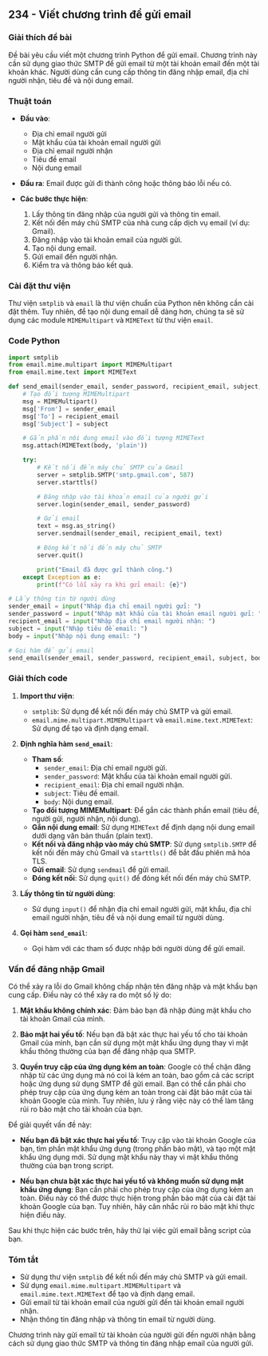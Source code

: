 ## 234 - Viết chương trình để gửi email

### Giải thích đề bài

Đề bài yêu cầu viết một chương trình Python để gửi email. Chương trình này cần sử dụng giao thức SMTP để gửi email từ một tài khoản email đến một tài khoản khác. Người dùng cần cung cấp thông tin đăng nhập email, địa chỉ người nhận, tiêu đề và nội dung email.

### Thuật toán

- **Đầu vào**:

  - Địa chỉ email người gửi
  - Mật khẩu của tài khoản email người gửi
  - Địa chỉ email người nhận
  - Tiêu đề email
  - Nội dung email

- **Đầu ra**: Email được gửi đi thành công hoặc thông báo lỗi nếu có.

- **Các bước thực hiện**:
  1. Lấy thông tin đăng nhập của người gửi và thông tin email.
  2. Kết nối đến máy chủ SMTP của nhà cung cấp dịch vụ email (ví dụ: Gmail).
  3. Đăng nhập vào tài khoản email của người gửi.
  4. Tạo nội dung email.
  5. Gửi email đến người nhận.
  6. Kiểm tra và thông báo kết quả.

### Cài đặt thư viện

Thư viện `smtplib` và `email` là thư viện chuẩn của Python nên không cần cài đặt thêm. Tuy nhiên, để tạo nội dung email dễ dàng hơn, chúng ta sẽ sử dụng các module `MIMEMultipart` và `MIMEText` từ thư viện `email`.

### Code Python

```python
import smtplib
from email.mime.multipart import MIMEMultipart
from email.mime.text import MIMEText

def send_email(sender_email, sender_password, recipient_email, subject, body):
    # Tạo đối tượng MIMEMultipart
    msg = MIMEMultipart()
    msg['From'] = sender_email
    msg['To'] = recipient_email
    msg['Subject'] = subject

    # Gắn phần nội dung email vào đối tượng MIMEText
    msg.attach(MIMEText(body, 'plain'))

    try:
        # Kết nối đến máy chủ SMTP của Gmail
        server = smtplib.SMTP('smtp.gmail.com', 587)
        server.starttls()

        # Đăng nhập vào tài khoản email của người gửi
        server.login(sender_email, sender_password)

        # Gửi email
        text = msg.as_string()
        server.sendmail(sender_email, recipient_email, text)

        # Đóng kết nối đến máy chủ SMTP
        server.quit()

        print("Email đã được gửi thành công.")
    except Exception as e:
        print(f"Có lỗi xảy ra khi gửi email: {e}")

# Lấy thông tin từ người dùng
sender_email = input("Nhập địa chỉ email người gửi: ")
sender_password = input("Nhập mật khẩu của tài khoản email người gửi: ")
recipient_email = input("Nhập địa chỉ email người nhận: ")
subject = input("Nhập tiêu đề email: ")
body = input("Nhập nội dung email: ")

# Gọi hàm để gửi email
send_email(sender_email, sender_password, recipient_email, subject, body)
```

### Giải thích code

1. **Import thư viện**:

   - `smtplib`: Sử dụng để kết nối đến máy chủ SMTP và gửi email.
   - `email.mime.multipart.MIMEMultipart` và `email.mime.text.MIMEText`: Sử dụng để tạo và định dạng email.

2. **Định nghĩa hàm `send_email`**:

   - **Tham số**:
     - `sender_email`: Địa chỉ email người gửi.
     - `sender_password`: Mật khẩu của tài khoản email người gửi.
     - `recipient_email`: Địa chỉ email người nhận.
     - `subject`: Tiêu đề email.
     - `body`: Nội dung email.
   - **Tạo đối tượng MIMEMultipart**: Để gắn các thành phần email (tiêu đề, người gửi, người nhận, nội dung).
   - **Gắn nội dung email**: Sử dụng `MIMEText` để định dạng nội dung email dưới dạng văn bản thuần (plain text).
   - **Kết nối và đăng nhập vào máy chủ SMTP**: Sử dụng `smtplib.SMTP` để kết nối đến máy chủ Gmail và `starttls()` để bắt đầu phiên mã hóa TLS.
   - **Gửi email**: Sử dụng `sendmail` để gửi email.
   - **Đóng kết nối**: Sử dụng `quit()` để đóng kết nối đến máy chủ SMTP.

3. **Lấy thông tin từ người dùng**:

   - Sử dụng `input()` để nhận địa chỉ email người gửi, mật khẩu, địa chỉ email người nhận, tiêu đề và nội dung email từ người dùng.

4. **Gọi hàm `send_email`**:
   - Gọi hàm với các tham số được nhập bởi người dùng để gửi email.

### Vấn đề đăng nhập Gmail

Có thể xảy ra lỗi do Gmail không chấp nhận tên đăng nhập và mật khẩu bạn cung cấp. Điều này có thể xảy ra do một số lý do:

1. **Mật khẩu không chính xác**: Đảm bảo bạn đã nhập đúng mật khẩu cho tài khoản Gmail của mình.

2. **Bảo mật hai yếu tố**: Nếu bạn đã bật xác thực hai yếu tố cho tài khoản Gmail của mình, bạn cần sử dụng một mật khẩu ứng dụng thay vì mật khẩu thông thường của bạn để đăng nhập qua SMTP.

3. **Quyền truy cập của ứng dụng kém an toàn**: Google có thể chặn đăng nhập từ các ứng dụng mà nó coi là kém an toàn, bao gồm cả các script hoặc ứng dụng sử dụng SMTP để gửi email. Bạn có thể cần phải cho phép truy cập của ứng dụng kém an toàn trong cài đặt bảo mật của tài khoản Google của mình. Tuy nhiên, lưu ý rằng việc này có thể làm tăng rủi ro bảo mật cho tài khoản của bạn.

Để giải quyết vấn đề này:

- **Nếu bạn đã bật xác thực hai yếu tố**: Truy cập vào tài khoản Google của bạn, tìm phần mật khẩu ứng dụng (trong phần bảo mật), và tạo một mật khẩu ứng dụng mới. Sử dụng mật khẩu này thay vì mật khẩu thông thường của bạn trong script.

- **Nếu bạn chưa bật xác thực hai yếu tố và không muốn sử dụng mật khẩu ứng dụng**: Bạn cần phải cho phép truy cập của ứng dụng kém an toàn. Điều này có thể được thực hiện trong phần bảo mật của cài đặt tài khoản Google của bạn. Tuy nhiên, hãy cân nhắc rủi ro bảo mật khi thực hiện điều này.

Sau khi thực hiện các bước trên, hãy thử lại việc gửi email bằng script của bạn.

### Tóm tắt

- Sử dụng thư viện `smtplib` để kết nối đến máy chủ SMTP và gửi email.
- Sử dụng `email.mime.multipart.MIMEMultipart` và `email.mime.text.MIMEText` để tạo và định dạng email.
- Gửi email từ tài khoản email của người gửi đến tài khoản email người nhận.
- Nhận thông tin đăng nhập và thông tin email từ người dùng.

Chương trình này gửi email từ tài khoản của người gửi đến người nhận bằng cách sử dụng giao thức SMTP và thông tin đăng nhập email của người gửi.
